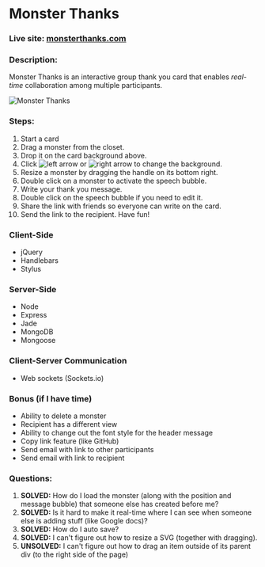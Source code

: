 # Monster Thanks

### Live site: [monsterthanks.com](http://monsterthanks.com)

### Description:
Monster Thanks is an interactive group thank you card that enables _real-time_ collaboration among multiple participants.

![Monster Thanks](https://dl.dropboxusercontent.com/u/125982/monster-thanks-screenshot.png)
### Steps:
1. Start a card
2. Drag a monster from the closet.
3. Drop it on the card background above.
4. Click ![left arrow](http://goo.gl/PeQf6E) or ![right arrow](http://goo.gl/uJy6OR) to change the background.
5. Resize a monster by dragging the handle on its bottom right.
6. Double click on a monster to activate the speech bubble.
7. Write your thank you message.
8. Double click on the speech bubble if you need to edit it.
9. Share the link with friends so everyone can write on the card.
10. Send the link to the recipient. Have fun!

### Client-Side
* jQuery
* Handlebars
* Stylus

### Server-Side
* Node
* Express
* Jade
* MongoDB
* Mongoose

### Client-Server Communication
* Web sockets (Sockets.io)

### Bonus (if I have time)
* Ability to delete a monster
* Recipient has a different view
* Ability to change out the font style for the header message
* Copy link feature (like GitHub)
* Send email with link to other participants
* Send email with link to recipient

### Questions:
1. __SOLVED:__ How do I load the monster (along with the position and message bubble) that someone else has created before me?
2. __SOLVED:__ Is it hard to make it real-time where I can see when someone else is adding stuff (like Google docs)?
3. __SOLVED:__ How do I auto save?
4. __SOLVED:__ I can't figure out how to resize a SVG (together with dragging).
5. __UNSOLVED:__ I can't figure out how to drag an item outside of its parent div (to the right side of the page)
